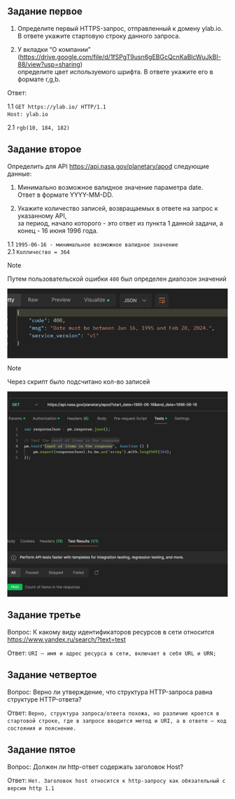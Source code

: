 ## Задание первое
 1. Определите первый HTTPS-запрос, отправленный к домену ylab.io. </br> В ответе укажите стартовую строку данного запроса.

 2. У вкладки “О компании” (https://drive.google.com/file/d/1fSPgT9usn6gEBGcQcnKaBlcWuJkBI-88/view?usp=sharing) </br> определите цвет используемого шрифта. В ответе укажите его в формате r,g,b.

Ответ:   

 1.1 `GET https://ylab.io/ HTTP/1.1`  
 `Host: ylab.io`  

 2.1 `rgb(10, 184, 182)` 

## Задание второе 
 Определить для API https://api.nasa.gov/planetary/apod следующие данные:

 1. Минимально возможное валидное значение параметра date. </br> Ответ в формате YYYY-MM-DD.

 2. Укажите количество записей, возвращаемых в ответе на запрос к указанному API, </br> за период, начало которого - это ответ из пункта 1 данной задачи, а конец - 16 июня 1996 года.

 1.1 `1995-06-16 - минимальное возможное валидное значение`   
 2.1 `Колличество = 364` 

>[!NOTE] 
> Путем пользовательской ошибки `400` был определен диапозон значений
<div>
  <img align='center' src='img.png' width='650x'>
</div>

>[!NOTE] 
> Через скрипт было подсчитано кол-во записей
<div>
  <img align='center' src='img_1.png' width='550'>
</div>



## Задание третье 

Вопрос: К какому виду идентификаторов ресурсов в сети относится https://www.yandex.ru/search/?text=test

Ответ: `URI — имя и адрес ресурса в сети, включает в себя URL и URN;`

## Задание четвертое 
Вопрос: Верно ли утверждение, что структура HTTP-запроса равна структуре HTTP-ответа?

Ответ: `Верно, структура запроса/ответа похожа, но различие кроется в стартовой строке, где в запросе вводится метод и URI, а в ответе — код состояния и пояснение.` 


## Задание пятое 
Вопрос:
Должен ли http-ответ содержать заголовок Host?

Ответ: `Нет. Заголовок host относится к http-запросу как обязательный c версии http 1.1 `

